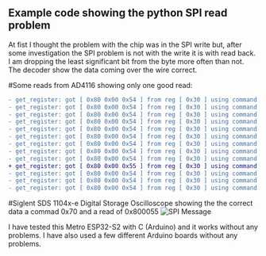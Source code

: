 ## Example code showing the python SPI read problem 

At fist I thought the problem with the chip was in the SPI write but, after some investigation the SPI problem is not with the write it is with read back. I am dropping the least significant bit from the byte more often than not. The decoder show the data coming over the wire correct. 

#Some reads from AD4116 showing only one good read:
```diff
- get_register: got [ 0x80 0x00 0x54 ] from reg [ 0x30 ] using command [ 0x70  ] 
- get_register: got [ 0x80 0x00 0x54 ] from reg [ 0x30 ] using command [ 0x70  ] 
- get_register: got [ 0x80 0x00 0x54 ] from reg [ 0x30 ] using command [ 0x70  ] 
- get_register: got [ 0x80 0x00 0x54 ] from reg [ 0x30 ] using command [ 0x70  ] 
- get_register: got [ 0x80 0x00 0x54 ] from reg [ 0x30 ] using command [ 0x70  ] 
- get_register: got [ 0x80 0x00 0x54 ] from reg [ 0x30 ] using command [ 0x70  ] 
- get_register: got [ 0x80 0x00 0x54 ] from reg [ 0x30 ] using command [ 0x70  ] 
- get_register: got [ 0x80 0x00 0x54 ] from reg [ 0x30 ] using command [ 0x70  ] 
- get_register: got [ 0x80 0x00 0x54 ] from reg [ 0x30 ] using command [ 0x70  ] 
+ get_register: got [ 0x80 0x00 0x55 ] from reg [ 0x30 ] using command [ 0x70  ]
- get_register: got [ 0x80 0x00 0x54 ] from reg [ 0x30 ] using command [ 0x70  ] 
- get_register: got [ 0x80 0x00 0x54 ] from reg [ 0x30 ] using command [ 0x70  ] 
- get_register: got [ 0x80 0x00 0x54 ] from reg [ 0x30 ] using command [ 0x70  ] 
```

#Siglent SDS 1104x-e Digital Storage Oscilloscope showing the the correct data a commad 0x70 and a read of 0x800055 
![SPI Message](/../main/res/SDS00001.jpg)



I have tested this Metro ESP32-S2 with C (Arduino) and it works without any problems. I have also used a few different Arduino boards without any problems.
